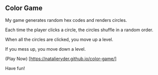 ## Color Game

My game generates random hex codes and renders circles.

Each time the player clicks a circle, the circles shuffle in a random order.

When all the circles are clicked, you move up a level.

If you mess up, you move down a level.

(Play Now) [https://natalieryder.github.io/color-game/]

Have fun!
